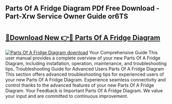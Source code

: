 ## Parts Of A Fridge Diagram PDf Free Download - Part-Xrw Service Owner Guide or6TS

# <h2><a href="http://dfolkc.blite.top/?on=Parts+Of+A+Fridge+Diagram">🔗Download New 👉🔴 Parts Of A Fridge Diagram</a></h2>

[![Parts Of A Fridge Diagram download](https://i.imgur.com/lujVjoI.png)](http://dfolkc.blite.top/?on=Parts+Of+A+Fridge+Diagram)
Your Comprehensive Guide This user manual provides a complete overview of your new Parts Of A Fridge Diagram, including installation, operation, maintenance, and troubleshooting tips. Troubleshooting Guide for Advanced Users Parts Of A Fridge Diagram This section offers advanced troubleshooting tips for experienced users of your new Parts Of A Fridge Diagram. Experience seamless connectivity and control thanks to the advanced features of your new Parts Of A Fridge Diagram. Your Feedback is Important Parts Of A Fridge Diagram. We value your input and are committed to continuous improvement.
